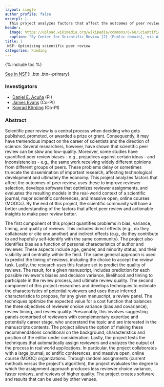 ```yaml
---
layout: single
author_profile: false
excerpt: |
  This project analyzes factors that affect the outcomes of peer review, uses these to improve reviewer selection, develops software that optimizes reviewer assignments, and evaluates the resulting models in the real-world context of a scientific journal, major scientific conferences, and massive open, online courses (MOOCs)
header:
  image: https://upload.wikimedia.org/wikipedia/commons/6/68/ScientificReview.jpg
  caption: "By Center for Scientific Review [2] [Public domain], via Wikimedia Commons"
title: |
 NSF: Optimizing scientific peer review
categories: Funding
---
```



{% include toc %}

[See in NSF](https://www.nsf.gov/awardsearch/showAward?AWD_ID=1800956){: .btn .btn--primary}

### Investigators
- [Daniel E. Acuña](/about/) (PI)
- [James Evans](https://www.knowledgelab.org/people/detail/james_a_evans/) (Co-PI)
- [Konrad Körding](http://kordinglab.com/people/konrad_kording/index.html) (Co-PI)

### Abstract

Scientific peer review is a central process when deciding who gets published, promoted, or awarded a prize or grant. Consequently, it may have tremendous impact on the career of scientists and the direction of science. Several researchers, however, have shown that scientific peer review can be slow and low-quality. Moreover, some studies have quantified peer review biases - e.g., prejudices against certain ideas - and inconsistencies - e.g., the same work receiving widely different opinions from different groups of peers. These problems delay or sometimes truncate the dissemination of important research, affecting technological development and ultimately the economy. This project analyzes factors that affect the outcomes of peer review, uses these to improve reviewer selection, develops software that optimizes reviewer assignments, and evaluates the resulting models in the real-world context of a scientific journal, major scientific conferences, and massive open, online courses (MOOCs). By the end of this project, the scientific community will have a better understanding of the factors that affect peer review and actionable insights to make peer review better.

The first component of this project quantifies problems in bias, variance, timing, and quality of reviews. This includes direct effects (e.g., do they collaborate or cite one another) and indirect effects (e.g., do they contribute to and hopefully self-identify with the same community). The project also identifies bias as a function of personal characteristics of author and reviewer. These aspects include age, gender, and minority status, and their visibility and centrality within the field. The same general approach is used to predict the timing of reviews, including the choice to accept the review task. Lastly, the research uses this feature set to predict the quality of reviews. The result, for a given manuscript, includes prediction for each possible reviewer's biases and decision variance, likelihood and timing to participate in the review process, and ultimate review quality. The second component of this project researches and develops techniques to estimate the characteristics of potential reviewers and uses those inferred characteristics to propose, for any given manuscript, a review panel. The techniques optimize the expected value for a cost function that balances the three objectives of reviewer choice variance (bias and covariance), review timing, and review quality. Presumably, this involves suggesting panels comprised of reviewers with complementary expertise and potentially career stage, who understand the topic and are interested in the manuscripts contents. The project allows the option of making these recommendations conditional on the background, characteristics and position of the editor under consideration. Lastly, the project tests the techniques that automatically assign reviewers and analyzes the output of the process in real world applications. In particular, the project collaborates with a large journal, scientific conferences, and massive open, online course (MOOC) organizations. Through random assignments (current methods versus the project's algorithm), the project evaluates the degree to which the assignment approach produces less reviewer choice variance, faster reviews, and reviews of higher quality. The project creates software and results that can be used by other venues.
